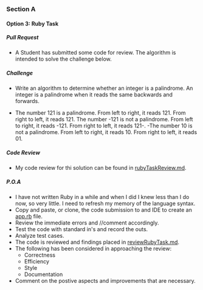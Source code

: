 ### Section A

#### Option 3: Ruby Task

##### Pull Request
- A Student has submitted some code for review. The algorithm is intended to solve the challenge below.

##### Challenge
- Write an algorithm to determine whether an integer is a palindrome. An integer is a palindrome when it reads the same backwards and forwards.

- The number 121 is a palindrome. From left to right, it reads 121. From right to left, it reads 121.
The number -121 is not a palindrome. From left to right, it reads -121. From right to left, it reads 121-. -The number 10 is not a palindrome. From left to right, it reads 10. From right to left, it reads 01.

##### Code Review
- My code review for thi solution can be found in [rubyTaskReview.md](rubyTaskReview.md).

##### P.O.A
- I have not written Ruby in a while and when I did I knew less than I do now, so very little. I need to refresh my memory of the language syntax.
- Copy and paste, or clone, the code submission to and IDE to create an [app.rb]( app.rb ) file.
- Review the immediate errors and //comment accordingly.
- Test the code with standard in's and record the outs.
- Analyze test cases.
- The code is reviewed and findings placed in [reviewRubyTask.md](reviewRubyTask.md).
- The following has been considered in approaching the review:
    - Correctness
    - Efficiency
    - Style
    - Documentation
- Comment on the postive aspects and improvements that are necessary.